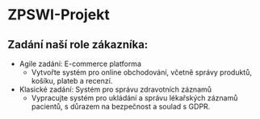 # ZPSWI-Projekt
## Zadání naší role zákazníka:
- Agile zadání: E-commerce platforma
    - Vytvořte systém pro online obchodování, včetně správy produktů, košíku, plateb a recenzí.
- Klasické zadání: Systém pro správu zdravotních záznamů
    - Vypracujte systém pro ukládání a správu lékařských záznamů pacientů, s důrazem na bezpečnost a soulad s GDPR.
